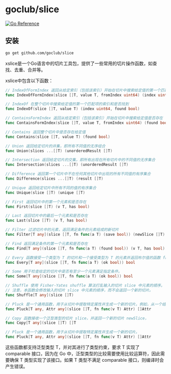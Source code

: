 # goclub/slice

[![Go Reference](https://pkg.go.dev/badge/github.com/goclub/slice.svg)](https://pkg.go.dev/github.com/goclub/slice)

## 安装

```bash
go get github.com/goclub/slice
```

xslice是一个Go语言中的切片工具包，提供了一些常用的切片操作函数，如查找、去重、合并等。

xslice中包含以下函数：

```go
// IndexOfFormIndex 返回从给定索引（包括该索引）开始在切片中搜索给定值的第一个匹配项的索引和是否找到
func IndexOfFormIndex(slice []T, value T, fromIndex uint64) (index uint64, found bool)

// IndexOf 在整个切片中搜索给定值的第一个匹配项的索引和是否找到
func IndexOf(slice []T, value T) (index uint64, found bool)

// ContainsFormIndex 返回从给定索引（包括该索引）开始在切片中搜索给定值是否存在
func ContainsFormIndex(slice []T, value T, fromIndex uint64) (found bool)

// Contains 返回整个切片中是否存在给定值
func Contains(slice []T, value T) (found bool)

// Union 返回给定切片的并集，即所有不同值的无序组合
func Union(slices ...[]T) (unorderedResult []T)

// Intersection 返回给定切片的交集，即所有出现在所有切片中的不同值的无序集合
func Intersection(slices ...[]T) (unorderedResult []T)

// Difference 返回第一个切片中不在任何其他切片中出现的所有不同值的有序集合
func Difference(slices ...[]T) (result []T)

// Unique 返回给定切片中所有不同的值的有序集合
func Unique(slice []T) (unique []T)

// First 返回切片中的第一个元素和是否存在
func First(slice []T) (v T, has bool)

// Last 返回切片中的最后一个元素和是否存在
func Last(slice []T) (v T, has bool)

// Filter 过滤切片中的元素，返回满足条件的元素组成的新切片
func Filter[T any](slice []T, fn func(a T) (save bool)) (newSlice []T)

// Find 返回满足条件的第一个元素和是否存在
func Find[T any](slice []T, fn func(a T) (found bool)) (v T, has bool)

// Every 函数接受一个类型为 T 的切片和一个接受类型为 T 的元素并返回布尔值的函数 fn
func Every[T any](slice []T, fn func(a T) (ok bool)) bool

// Some 用于检查给定的切片中是否有至少一个元素满足指定条件。
func Some[T any](slice []T, fn func(a T) (ok bool)) bool

// Shuffle 使用 Fisher-Yates shuffle 算法打乱输入的切片 slice 中元素的顺序。
// 注意，本函数会修改输入的切片 slice 中元素的顺序，而不会返回一个新的切片。
func Shuffle[T any](slice []T)

// Pluck 是一个通用函数，用于从切片中提取特定属性并生成一个新的切片。例如，从一个结构体切片中提取 ID 属性生成一个新的 ID 切片。
func Pluck[T any, Attr any](slice []T, fn func(v T) Attr) []Attr 

// Copy 函数接收一个泛型类型的切片 slice，并返回一个新的切片 newSlice，
func Copy[T any](slice []T) []T

// Pluck 是一个通用函数，用于从切片中提取特定属性并生成一个新的切片。
func Pluck[T any, Attr any](slice []T, fn func(v T) Attr) []Attr 
```

这些函数都支持泛型类型 T，并对其进行了类型约束，要求 T 实现了 comparable 接口，因为在 Go 中，泛型类型的比较需要使用比较运算符，因此需要确保 T 类型实现了该接口。如果 T 类型不满足 comparable 接口，则编译时会产生错误。


